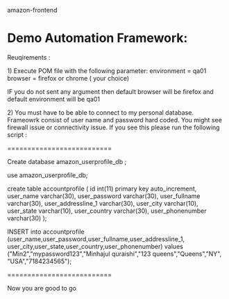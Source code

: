 amazon-frontend
<p><h1>Demo Automation Framework:</h1></p>
<p>Reuqirements :</p> 
<p>1) Execute POM file with the following parameter:
  environment = qa01
  browser = firefox or chrome ( your choice)
  
  IF you do not sent any argument then default browser will be firefox and default environment will be qa01</p>
2) You must have to be able to connect to my personal database. Frameowrk consist of user name and password hard coded. You might see firewall issue or connectivity issue. If you see this please run the following script :
<p>==========================</p>
<p>Create database amazon_userprofile_db ;</p>
<p>use amazon_userprofile_db;</p>
<p>create table accountprofile (
	id int(11) primary key auto_increment,
	user_name varchar(30),
	user_password varchar(30),
	user_fullname varchar(30),
	user_addressline_1 varchar(30),
	user_city varchar(10),
	user_state varchar(10),
	user_country varchar(30),
	user_phonenumber varchar(30)
);</p>	

<P>INSERT into accountprofile (user_name,user_password,user_fullname,user_addressline_1,
	user_city,user_state,user_country,user_phonenumber) values ("Min2","mypassword123","Minhajul quraishi","123 queens","Queens","NY",
			"USA","7184234565");</p>
<p>==========================</p>
<p> Now you are good to go</p>


